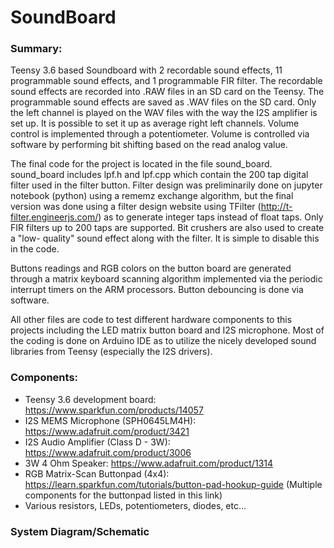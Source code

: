 # SoundBoard

### Summary:
 Teensy 3.6 based Soundboard with 2 recordable sound effects, 11 programmable sound effects, and 1 programmable FIR filter. The recordable sound effects are recorded into .RAW files in an SD card on the Teensy. The programmable sound effects are saved as .WAV files on the SD card. Only the left channel is played on the WAV files with the way the I2S amplifier is set up. It is possible to set it up as average right left channels. Volume control is implemented through a potentiometer. Volume is controlled via software by performing bit shifting based on the read analog value.
 
 The final code for the project is located in the file sound_board. sound_board includes lpf.h and lpf.cpp which contain the 200 tap digital filter used in the filter button. Filter design was preliminarily done on jupyter notebook (python) using a rememz exchange algorithm, but the final version was done using a filter design website using TFilter (http://t-filter.engineerjs.com/) as to generate integer taps instead of float taps. Only FIR filters up to 200 taps are supported. Bit crushers are also used to create a "low- quality" sound effect along with the filter. It is simple to disable this in the code.
 
 Buttons readings and RGB colors on the button board are generated through a matrix keyboard scanning algorithm implemented via the periodic interrupt timers on the ARM processors. Button debouncing is done via software.
 
 All other files are code to test different hardware components to this projects including the LED matrix button board and I2S microphone. Most of the coding is done on Arduino IDE as to utilize the nicely developed sound libraries from Teensy (especially the I2S drivers). 

### Components:

* Teensy 3.6 development board: https://www.sparkfun.com/products/14057
* I2S MEMS Microphone (SPH0645LM4H): https://www.adafruit.com/product/3421
* I2S Audio Amplifier (Class D - 3W): https://www.adafruit.com/product/3006
* 3W 4 Ohm Speaker: https://www.adafruit.com/product/1314
* RGB Matrix-Scan Buttonpad (4x4): https://learn.sparkfun.com/tutorials/button-pad-hookup-guide (Multiple components for the buttonpad listed in this link)
* Various resistors, LEDs, potentiometers, diodes, etc...

### System Diagram/Schematic

